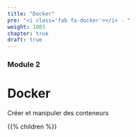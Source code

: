 ```yaml
---
title: "Docker"
pre: "<i class='fab fa-docker'></i> - "
weight: 1003
chapter: true
draft: true
---
```


### Module 2

# Docker

Créer et manipuler des conteneurs

{{% children  %}}
